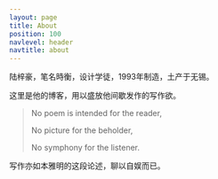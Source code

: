 ```yaml
---
layout: page
title: About
position: 100
navlevel: header
navtitle: about
---
```


陆梓豪，笔名時衡，设计学徒，1993年制造，土产于无锡。

这里是他的博客，用以盛放他间歇发作的写作欲。

>No poem is intended for the reader,
>
>No picture for the beholder,
>
>No symphony for the listener.

写作亦如本雅明的这段论述，聊以自娱而已。

